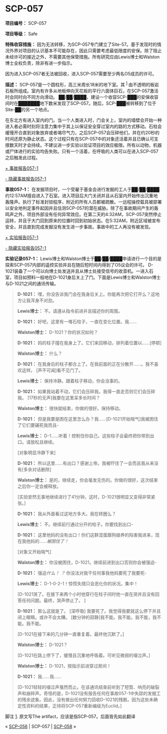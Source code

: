 # SCP-057
                        


**项目编号：** SCP-057

**项目等级：** Safe

**特殊收容措施：** 因为无法转移，为SCP-057专门建立了Site-57。基于发现时的情况外界对项目的认识基本不可能存在，因此只需要考虑最低限度的安保。除了阻止未经许可的接近之外，不需要其他保管措施。所有研究应由Lewis博士和Walston博士全权负责，除非有进一步指示。

因为进入SCP-057者无法被回收，进入SCP-057需要至少两名O5成员的许可。

**描述：** SCP-057是一个圆柱形，高三米周长18米的地下室。其<sup class='footnoteref'>
 <a shape='rect' class='footnoteref' id='footnoteref-1' href='javascript:;' onclick='WIKIDOT.page.utils.scrollToReference(&apos;footnote-1&apos;)'>1</a>
</sup>由不透明的板岩石板所组成。室内有许多从地板伸向天花板的平行六面体巨石，在SCP-057激活时会同时向不同方向滑动。 ██/██/████，建设一个收容SCP-███的安保收容间时在███████地下数米发现了SCP-057。随后，SCP-███被转移到了位于Site-██的另一个地点。

在东北方有进入室内的门。当一个人类进入时，门会关上，室内的墙壁会开始一种进入者必需时刻将注意力集中于其上以保证安全穿过室内的路的方式移动。石柱会缓慢开合直到对象放弃或者竭尽气力，之后SCP-057会压碎他们，并在约20秒的时间还原为静止状态。这个过程只有在SCP-057中的对象还活着并且已确认可支撑数天时才会持续。不建议进一步实验以验证项目的效应极限。所有以动物，机器或尸体进行的实验均告失败。只有一个活着，在呼吸的人类可以在进入SCP-057之后触发此过程。


<a shape='rect' class='collapsible-block-link' href='javascript:;'>+&#160;&#20107;&#25925;&#25253;&#21578;057-1</a>

<a shape='rect' class='collapsible-block-link' href='javascript:;'>-&#160;&#38544;&#34255;&#20107;&#25925;&#25253;&#21578;057-1</a>

**事故057-1：** 在发掘项目时，一个受雇于基金会进行发掘的工人于██/██/████约12:57AM擅自进入了石室。进入项目后大门关闭并且从石室内开始传出沉重地轰隆声。执行了标准封锁程序，附近的所有人员都被疏散。一远程操控载具被部署以安全地判定事件起因并且估测SCP-057的潜在威胁。除了在事故期间产生的轰鸣声之外，项目外部没有任何异常效应。在第二天的4:32AM，SCP-057突然停止运转，并且于大门回到原来的位置时回到初始状态。在5:32AM，附近区域被宣布安全，并且直到完成发掘没有发生进一步事故。事故中的工人再没有被发现。





<a shape='rect' class='collapsible-block-link' href='javascript:;'>+&#160;&#23454;&#39564;&#25253;&#21578;057-1</a>

<a shape='rect' class='collapsible-block-link' href='javascript:;'>-&#160;&#38544;&#34255;&#23454;&#39564;&#25253;&#21578;057-1</a>

**实验记录057-1：** Lewis博士和Walston博士于██/██/████申请进行一个目的是探索SCP-057内部的遥控实验并且在随后短时间内得到了O5议会的许可。 D-1021装备了一个可以向博士处发送并且从博士处接受信号的收音机。一进入石室，项目如预料一般地在D-1021身后关上了门。下面是Lewis博士和Walston博士与D-1021之间的通讯传输。


> **D-1021：** 嘿，你没告诉我门会在我身后关上。你能再次把它打开么？这地方让我浑身不对劲。
> 
> **Lewis博士：** 不。请遵从指令前进并且描述你的周围。
> 
> **D-1021：** 好吧，这里有一堆石柱子，一直在变化位置。我……
> 
> **Walston博士：** D-1021？你的状况如何？
> 
> **D-1021：** 妈的柱子撞在我身上了。它们来回移动，排列着位置以……[停顿]
> 
> **Walston博士：** 什么？
> 
> **D-1021：** 在我身后的柱子都合上了。在我前面的正在分散开……。我不喜欢这样。 [声不可闻]看不见门了。
> 
> **Lewis博士：** 保持冷静。跟着柱子移动，你会没事的。
> 
> **D-1021：** 如果我站着不动，它们会压碎我。我得一直走否则它们会压碎我。 [17秒的无声]我要在这里呆多长时间？
> 
> **Walston博士：** 很快就结束，你做的很好。保持移动。
> 
> **D-1021：** 但是我要是困在这里怎么办？我……[D-1021开始喘气]我被困住了它们要碾死我而且-
> 
> **Lewis博士：** D-1……听着！控制住你自己。这些柱子会最终把你带到出口。请放松且继续。
> 
> [对象明显冷静下来]
> 
> **D-1021：** 所以这里……有出口？感谢上帝。我被吓住了一会而且我从来没有[多余对话删除]
> 
> **Walston博士：** 是的，继续走，你会毫发无伤的。你做的很好，这次结束之后你一定会被释放。
> 
> [实验安然无事地继续进行了41分钟。这时，D-1021很明显又变得非常紧张。]
> 
> **D-1021：** 我从外面看过这地方多大。我在转圈么？
> 
> **Lewis博士：** 不。继续前行通过分开的柱子。你要找到出口-
> 
> **D-1021：** 这里他妈的没有出口！你们这群混蛋跟狗娘养的陷害我进来，现在我他妈的……*被困住了！* 
> 
> [对象又开始喘气]
> 
> **Walston博士：** 你没被困住，D-1021。继续前进到出口否则你会被强迫-
> 
> **D-1021：** 强迫*什么！ ？* 你没法对我干任何事我他妈要死了我要死-
> 
> **Lewis博士：** D-1-0-2-1！惊慌失措只会恶化你的状况。集中！
> 
> [D-1021哭了。在接下来两个小时他穿行在柱子间时他一直在哭并且没有回答任何问题。最终，哭声停止了。 ]
> 
> **D-1021：** 那么这就是了。 [深呼吸] 我要死了。我觉得我要就这么停下并且闭上眼睛。或许不会太糟。 [数分钟的寂静]我不能。我不能。我不能，我不能。我不能。
> 
> [D-1021在接下来的几分钟一直重复着。最终他沉默了。]
> 
> **Walston博士：** D-1021？
> 
> [D-1021在路上停下了，缓慢且沉重地呼吸着。可听见微弱的啜泣声。]
> 
> **Walston博士：** D-1021，按指示前进穿过房间！
> 
> **D-1021：** 我……我……
> 
> [D-1021轻轻的啜泣声戛然而止。在该通讯结束前听到了短暂、响亮的破裂声和崩碎声。奇怪的是，D-1021没有报告任何在事故057-1中失踪的发掘工的残余迹象。因此，没有做出任何努力回收D-1021的残骸。因为这些未确定性资料的结果，正待将SCP-057重新编级为Euclid。]
> 





脚注
<a shape='rect' href='javascript:;' onclick='WIKIDOT.page.utils.scrollToReference(&apos;footnoteref-1&apos;)'>1</a>. 原文写The artifact，应该是指SCP-057。后面皆先如此翻译



« [SCP-056](/scp-056) | SCP-057 | [SCP-058](/scp-058) »





                    